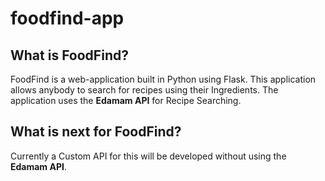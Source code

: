 # foodfind-app
## What is FoodFind? 
FoodFind is a web-application built in Python using Flask. This application allows anybody to search for recipes using their Ingredients. 
The application uses the **Edamam API** for Recipe Searching. 

## What is next for FoodFind? 
Currently a Custom API for this will be developed without using the **Edamam API**. 
